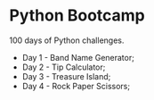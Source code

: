 # Python Bootcamp
100 days of Python challenges.

- Day 1 - Band Name Generator;
- Day 2 - Tip Calculator;
- Day 3 - Treasure Island;
- Day 4 - Rock Paper Scissors;
